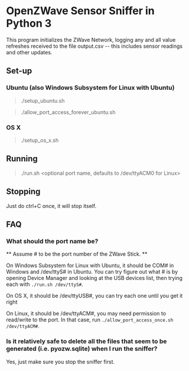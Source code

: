 # OpenZWave Sensor Sniffer in Python 3

This program initializes the ZWave Network, logging any and all value refreshes received to the file output.csv -- this includes sensor readings and other updates.


## Set-up

### Ubuntu (also Windows Subsystem for Linux with Ubuntu)

> ./setup_ubuntu.sh

> ./allow_port_access_forever_ubuntu.sh

### OS X

> ./setup_os_x.sh

## Running

> ./run.sh <optional port name, defaults to /dev/ttyACM0 for Linux>

## Stopping
Just do ctrl+C once, it will stop itself.

## FAQ

### What should the port name be?

** Assume # to be the port number of the ZWave Stick. **

On Windows Subsystem for Linux with Ubuntu, it should be COM# in Windows and /dev/ttyS# in Ubuntu. You can try figure out what # is by opening Device Manager and looking at the USB devices list, then trying each with `./run.sh /dev/ttyS#`.

On OS X, it should be /dev/ttyUSB#, you can try each one until you get it right

On Linux, it should be /dev/ttyACM#, you may need permission to read/write to the port. In that case, run `./allow_port_access_once.sh /dev/ttyACM#`.

### Is it relatively safe to delete all the files that seem to be generated (i.e. pyozw.sqlite) when I run the sniffer?

Yes, just make sure you stop the sniffer first.
